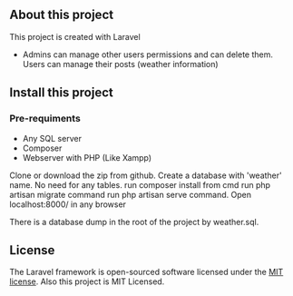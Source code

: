 ## About this project

This project is created with Laravel
- Admins can manage other users permissions and can delete them.
Users can manage their posts (weather information)

## Install this project
### Pre-requiments
 - Any SQL server
 - Composer
 - Webserver with PHP (Like Xampp)

Clone or download the zip from github.
Create a database with 'weather' name. No need for any tables.
run composer install from cmd
run php artisan migrate command
run php artisan serve command.
Open localhost:8000/ in any browser

There is a database dump in the root of the project by weather.sql.
## License

The Laravel framework is open-sourced software licensed under the [MIT license](https://opensource.org/licenses/MIT).
Also this project is MIT Licensed.
